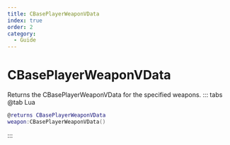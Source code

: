 ```yaml
---
title: CBasePlayerWeaponVData
index: true
order: 2
category:
  - Guide
---
```


# CBasePlayerWeaponVData
Returns the CBasePlayerWeaponVData for the specified weapons.
::: tabs
@tab Lua
```lua
@returns CBasePlayerWeaponVData
weapon:CBasePlayerWeaponVData()
```

:::